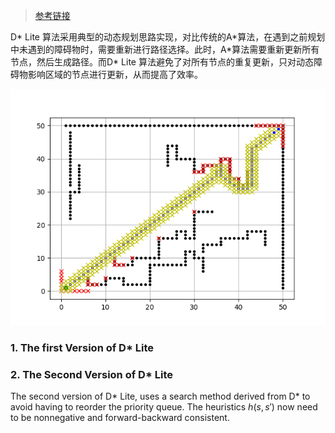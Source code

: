 > [参考链接](https://github.com/GuanyaShi/CS133b-D-Lite-Simulation)

D* Lite 算法采用典型的动态规划思路实现，对比传统的A*算法，在遇到之前规划中未遇到的障碍物时，需要重新进行路径选择。此时，A\*算法需要重新更新所有节点，然后生成路径。而D\* Lite 算法避免了对所有节点的重复更新，只对动态障碍物影响区域的节点进行更新，从而提高了效率。

![Figure_3](assets/Figure_3.png)

### 1. The first Version of D* Lite



### 2. The Second Version of D* Lite

The second version of D* Lite, uses a search method derived from D* to avoid having to reorder the priority queue. The heuristics $h(s, s')$ now need to be nonnegative and forward-backward consistent. 



